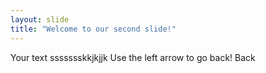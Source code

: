 ```yaml
---
layout: slide
title: "Welcome to our second slide!"
---
```

Your text ssssssskkjkjjk
Use the left arrow to go back! Back
